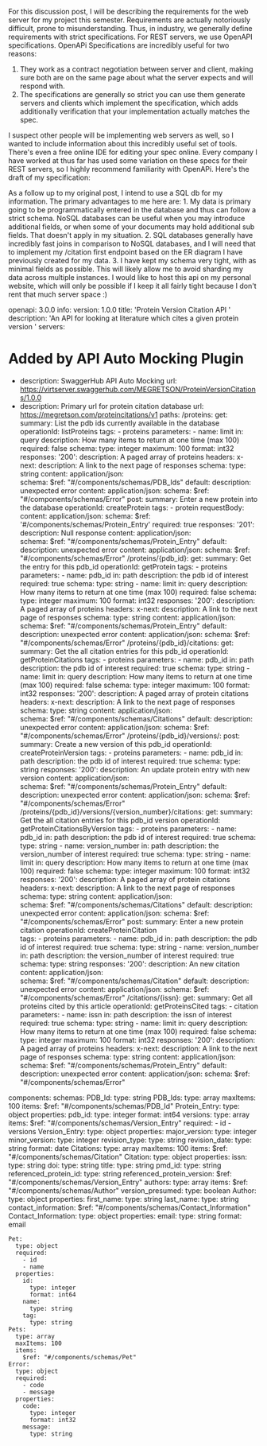 For this discussion post, I will be describing the requirements for the web server for my project this semester. Requirements are actually notoriously difficult, prone to misunderstanding. Thus, in industry, we generally define requirements with strict specifications. For REST servers, we use OpenAPI specifications. OpenAPi Specifications are incredibly useful for two reasons:
1. They work as a contract negotiation between server and client, making sure both are on the same page about what the server expects and will respond with. 
2. The specifications are generally so strict you can use them generate servers and clients which implement the specification, which adds additionally verification that your implementation actually matches the spec. 

I suspect other people will be implementing web servers as well, so I wanted to include information about this incredibly useful set of tools. There's even a free online IDE for editing your spec online. Every company I have worked at thus far has used some variation on these specs for their REST servers, so I highly recommend familiarity with OpenAPi. Here's the draft of my specification: 




As a follow up to my original post, I intend to use a SQL db for my information. 
The primary advantages to me here are:
    1. My data is primary going to be programmatically entered in the database and thus can follow a strict schema. NoSQL databases can be useful when you may introduce additional fields, or when some of your documents may hold additional sub fields. That doesn't apply in my situation. 
    2. SQL databases generally have incredibly fast joins in comparison to NoSQL databases, and I will need that to implement my /citation first endpoint based on the ER diagram I have previously created for my data. 
    3. I have kept my schema very tight, with as minimal fields as possible. This will likely allow me to avoid sharding my data across multiple instances. I would like to host this api on my personal website, which will only be possible if I keep it all fairly tight because I don't rent that much server space :) 



openapi: 3.0.0
info:
  version: 1.0.0
  title: 'Protein Version Citation API '
  description: 'An API for looking at literature which cites a given protein version '
servers:
  # Added by API Auto Mocking Plugin
  - description: SwaggerHub API Auto Mocking
    url: https://virtserver.swaggerhub.com/MEGRETSON/ProteinVersionCitations/1.0.0
  - description: Primary url for protein citation database 
    url: https://megretson.com/proteincitations/v1
paths:
  /proteins:
    get: 
      summary: List the pdb ids currently available in the database
      operationId: listProteins
      tags:
        - proteins
      parameters:
        - name: limit
          in: query
          description: How many items to return at one time (max 100)
          required: false
          schema:
            type: integer
            maximum: 100
            format: int32
      responses:
        '200':
          description: A paged array of proteins
          headers:
            x-next:
              description: A link to the next page of responses
              schema:
                type: string
          content:
            application/json:    
              schema:
                $ref: "#/components/schemas/PDB_Ids"
        default:
          description: unexpected error
          content:
            application/json:
              schema:
                $ref: "#/components/schemas/Error"
    post:
      summary: Enter a new protein into the database
      operationId: createProtein
      tags: 
        - protein
      requestBody:
        content:
          application/json:
            schema:
              $ref: '#/components/schemas/Protein_Entry'
        required: true
      responses:
        '201':
          description: Null response
          content:
            application/json:    
              schema:
                $ref: "#/components/schemas/Protein_Entry"
        default:
          description: unexpected error
          content:
            application/json:
              schema:
                $ref: "#/components/schemas/Error"
  /proteins/{pdb_id}:
    get: 
      summary: Get the  entry for this pdb_id
      operationId: getProtein
      tags:
        - proteins
      parameters:
        - name: pdb_id
          in: path
          description: the pdb id of interest
          required: true
          schema:
            type: string
        - name: limit
          in: query
          description: How many items to return at one time (max 100)
          required: false
          schema:
            type: integer
            maximum: 100
            format: int32
      responses:
        '200':
          description: A paged array of proteins
          headers:
            x-next:
              description: A link to the next page of responses
              schema:
                type: string
          content:
            application/json:    
              schema:
                $ref: "#/components/schemas/Protein_Entry"
        default:
          description: unexpected error
          content:
            application/json:
              schema:
                $ref: "#/components/schemas/Error"
  /proteins/{pdb_id}/citations:
    get: 
      summary: Get the all citation entries for this pdb_id
      operationId: getProteinCitations
      tags:
        - proteins
      parameters:
        - name: pdb_id
          in: path
          description: the pdb id of interest
          required: true
          schema:
            type: string
        - name: limit
          in: query
          description: How many items to return at one time (max 100)
          required: false
          schema:
            type: integer
            maximum: 100
            format: int32
      responses:
        '200':
          description: A paged array of protein citations
          headers:
            x-next:
              description: A link to the next page of responses
              schema:
                type: string
          content:
            application/json:    
              schema:
                $ref: "#/components/schemas/Citations"
        default:
          description: unexpected error
          content:
            application/json:
              schema:
                $ref: "#/components/schemas/Error"
  /proteins/{pdb_id}/versions/:
    post: 
      summary: Create a new version of this pdb_id
      operationId: createProteinVersion 
      tags:
        - proteins
      parameters:
        - name: pdb_id
          in: path
          description: the pdb id of interest
          required: true
          schema:
            type: string
      responses:
        '200':
          description: An update protein entry with new version 
          content:
            application/json:    
              schema:
                $ref: "#/components/schemas/Protein_Entry"
        default:
          description: unexpected error
          content:
            application/json:
              schema:
                $ref: "#/components/schemas/Error"
  /proteins/{pdb_id}/versions/{version_number}/citations:
    get: 
      summary: Get the all citation entries for this pdb_id version 
      operationId: getProteinCitationsByVersion 
      tags:
        - proteins
      parameters:
        - name: pdb_id
          in: path
          description: the pdb id of interest
          required: true
          schema:
            type: string
        - name: version_number
          in: path
          description: the version_number of interest
          required: true
          schema:
            type: string
        - name: limit
          in: query
          description: How many items to return at one time (max 100)
          required: false
          schema:
            type: integer
            maximum: 100
            format: int32
      responses:
        '200':
          description: A paged array of protein citations
          headers:
            x-next:
              description: A link to the next page of responses
              schema:
                type: string
          content:
            application/json:    
              schema:
                $ref: "#/components/schemas/Citations"
        default:
          description: unexpected error
          content:
            application/json:
              schema:
                $ref: "#/components/schemas/Error"
    post: 
      summary: Enter a new protein citation
      operationId: createProteinCitation  
      tags:
        - proteins
      parameters:
        - name: pdb_id
          in: path
          description: the pdb id of interest
          required: true
          schema:
            type: string
        - name: version_number
          in: path
          description: the version_number of interest
          required: true
          schema:
            type: string
      responses:
        '200':
          description: An new citation 
          content:
            application/json:    
              schema:
                $ref: "#/components/schemas/Citation"
        default:
          description: unexpected error
          content:
            application/json:
              schema:
                $ref: "#/components/schemas/Error"
  /citations/{issn}:
    get: 
      summary: Get all proteins cited by this article 
      operationId: getProteinsCited
      tags:
        - citation
      parameters:
        - name: issn
          in: path
          description: the issn of interest
          required: true
          schema:
            type: string
        - name: limit
          in: query
          description: How many items to return at one time (max 100)
          required: false
          schema:
            type: integer
            maximum: 100
            format: int32
      responses:
        '200':
          description: A paged array of proteins
          headers:
            x-next:
              description: A link to the next page of responses
              schema:
                type: string
          content:
            application/json:    
              schema:
                $ref: "#/components/schemas/Protein_Entry"
        default:
          description: unexpected error
          content:
            application/json:
              schema:
                $ref: "#/components/schemas/Error"
      

components:
  schemas:
    PDB_Id:
      type: string
    PDB_Ids:
      type: array
      maxItems: 100
      items:
        $ref: "#/components/schemas/PDB_Id"
    Protein_Entry:
      type: object
      properties:
        pdb_id:
          type: integer
          format: int64
        versions:
          type: array
          items:
            $ref: "#/components/schemas/Version_Entry"
      required:
        - id
        - versions
    Version_Entry:
      type: object
      properties:
        major_version:
          type: integer
        minor_version:
          type: integer
        revision_type:
          type: string
        revision_date:
          type: string
          format: date
    Citations:
      type: array
      maxItems: 100
      items:
        $ref: "#/components/schemas/Citation"
    Citation:
      type: object
      properties:
        issn:
          type: string
        doi:
          type: string
        title:
          type: string
        pmd_id:
          type: string
        referenced_protein_id:
          type: string
        referenced_protein_version:
          $ref: "#/components/schemas/Version_Entry"
        authors:
          type: array
          items:
            $ref: "#/components/schemas/Author"
        version_presumed:
          type: boolean 
    Author:
      type: object
      properties:
        first_name:
          type: string
        last_name: 
          type: string
        contact_information:
          $ref: "#/components/schemas/Contact_Information"
    Contact_Information:
      type: object
      properties:
        email:
          type: string
          format: email
      
    
    Pet:
      type: object
      required:
        - id
        - name
      properties:
        id:
          type: integer
          format: int64
        name:
          type: string
        tag:
          type: string
    Pets:
      type: array
      maxItems: 100
      items:
        $ref: "#/components/schemas/Pet"
    Error:
      type: object
      required:
        - code
        - message
      properties:
        code:
          type: integer
          format: int32
        message:
          type: string